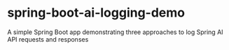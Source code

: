 # spring-boot-ai-logging-demo
A simple Spring Boot app demonstrating three approaches to log Spring AI API requests and responses
